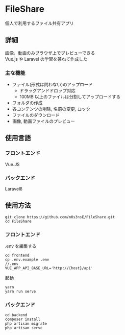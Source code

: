 # FileShare

個人で利用するファイル共有アプリ

## 詳細

画像、動画のみブラウザ上でプレビューできる  
Vue.js や Laravel の学習を兼ねて作成した

### 主な機能

- ファイル(形式は問わない)のアップロード
  - ドラッグアンドドロップ対応
  - 100MB 以上のファイルは分割してアップロードする
- フォルダの作成
- 各コンテンツの削除, 名前の変更, ロック
- ファイルのダウンロード
- 画像, 動画ファイルのプレビュー

## 使用言語

### フロントエンド

Vue.JS

### バックエンド

Laravel8

## 使用方法

```
git clone https://github.com/n0s3nsE/FileShare.git
cd FileShare
```

### フロントエンド

.env を編集する

```
cd frontend
cp .env.example .env
//.env
VUE_APP_API_BASE_URL='http://{host}/api'
```

起動

```
yarn
yarn run serve
```

### バックエンド

```
cd backend
composer install
php artisan migrate
php artisan serve
```
